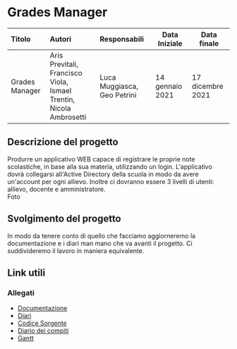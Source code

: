 # Grades Manager

|Titolo                   |Autori             |Responsabili         | Data Iniziale|Data finale|
|:------------------------|:------------------|:---------------------|---------------|-------|
|Grades Manager                   | Aris Previtali,<br> Francisco Viola,<br> Ismael Trentin, Nicola Ambrosetti | Luca Muggiasca, Geo Petrini |14 gennaio 2021|17 dicembre 2021|

## Descrizione del progetto
Produrre un applicativo WEB capace di registrare le proprie note scolastiche, in base alla sua materia, utilizzando un login. L'applicativo dovrà collegarsi all'Active Directory della scuola in modo da avere un'account per ogni allievo. Inoltre ci dovranno essere 3 livelli di utenti: allievo, docente e amministratore.
<br>
Foto 

## Svolgimento del progetto
In modo da tenere conto di quello che facciamo aggiorneremo la documentazione e i diari man mano che va avanti il progetto. Ci suddivideremo il lavoro in maniera equivalente.

## Link utili

### Allegati
 - [Documentazione](./Documenti/Documentazione_GradesManager.md)
 -  [Diari](./Diari)
 - [Codice Sorgente](./src)
 - [Diario dei compiti](./DiarioDeiCompiti/)
 - [Gantt](./Documenti/Gannt_GradesManager.gan)